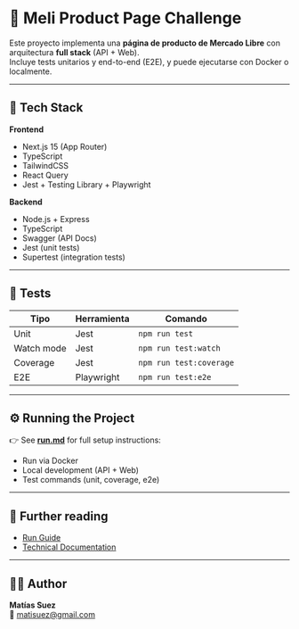 # 🧩 Meli Product Page Challenge

Este proyecto implementa una **página de producto de Mercado Libre** con arquitectura **full stack** (API + Web).  
Incluye tests unitarios y end-to-end (E2E), y puede ejecutarse con Docker o localmente.

---

## 🚀 Tech Stack

**Frontend**

- Next.js 15 (App Router)
- TypeScript
- TailwindCSS
- React Query
- Jest + Testing Library + Playwright

**Backend**

- Node.js + Express
- TypeScript
- Swagger (API Docs)
- Jest (unit tests)
- Supertest (integration tests)

---

## 🧪 Tests

| Tipo       | Herramienta | Comando                 |
| ---------- | ----------- | ----------------------- |
| Unit       | Jest        | `npm run test`          |
| Watch mode | Jest        | `npm run test:watch`    |
| Coverage   | Jest        | `npm run test:coverage` |
| E2E        | Playwright  | `npm run test:e2e`      |

---

## ⚙️ Running the Project

👉 See [**run.md**](./run.md) for full setup instructions:

- Run via Docker
- Local development (API + Web)
- Test commands (unit, coverage, e2e)

---

## 📄 **Further reading**

- [Run Guide](./run.md)
- [Technical Documentation](./DOCUMENTATION.md)

---

## 🧑‍💻 Author

**Matías Suez**  
📧 [matisuez@gmail.com](mailto:matisuez@gmail.com)
